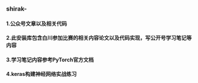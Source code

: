 ### shirak-
#### 1.公众号文章以及相关代码
#### 2.此安装库包含白川参加比赛的相关内容论文以及代码实现，写公开号学习笔记等内容
#### 3.学习笔记内容参考PyTorch官方文档
#### 4.keras构建神经网络实战练习
